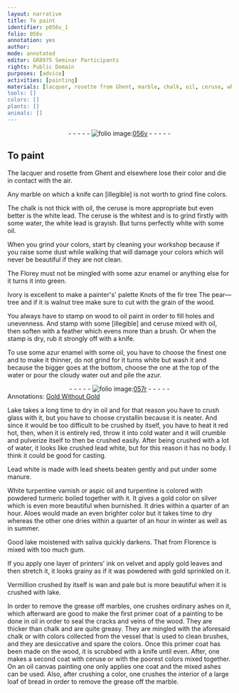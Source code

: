 ```yaml
---
layout: narrative
title: To paint
identifier: p056v_1
folio: 056v
annotation: yes
author:
mode: annotated
editor: GR8975 Seminar Participants
rights: Public Domain
purposes: [advice]
activities: [painting]
materials: [lacquer, rosette from Ghent, marble, chalk, oil, ceruse, white lead, water, Florey, azur enamel, Ivory, wood, oil paint, azur, Lake, glass, crystallin, lead white, Lead white, lead, turpentine, aspic oil, turmeric, gold, silver, Aloes, lake, saliva, gum, printers' ink, velvet, Vermillion, grease, marbles, ordinary ashes, ashes, interior of a large loaf of bread]
tools: []
colors: []
plants: []
animals: []
---
```


 <div class="folio" align="center">- - - - - <a href="http://gallica.bnf.fr/ark:/12148/btv1b9059316c/f118.item" target="_blank"><img src="https://cu-mkp.github.io/GR8975-edition/assets/photo-icon.png" alt="folio image: " style="display:inline-block; margin-bottom:-3px;"/>056v</a> - - - - - </div>  <span class="activity"></span> 

## To paint

 
The <span class="material">lacquer</span> and <span class="material">rosette from Ghent</span> and elsewhere lose their color and die in contact with the air.
 
Any <span class="material">marble</span> on which a knife can [illegible] is not worth to grind fine colors.
 
The <span class="material">chalk</span> is not thick with <span class="material">oil</span>, the <span class="material">ceruse</span> is more appropriate but even better is the <span class="material">white lead</span>. The <span class="material">ceruse</span> is the whitest and is to grind firstly with some <span class="material">water</span>, the white lead is grayish. But turns perfectly white with some <span class="material">oil</span>.
 
When you grind your colors, start by cleaning your workshop because if you raise some dust while walking that will damage your colors which will never be beautiful if they are not clean.
 
The <span class="material">Florey</span> must not be mingled with some <span class="material">azur enamel</span> or anything else for it turns it into green.
 
<span class="material">Ivory</span> is excellent to make a painter's' palette Knots of the fir tree The pear—tree and if it is walnut tree make sure to cut with the grain of the wood.
 
You always have to stamp on <span class="material">wood</span> to <span class="material">oil paint</span> in order to fill holes and unevenness. And stamp with some [illegible] and <span class="material">ceruse</span> mixed with oil, then soften with a feather which evens more than a brush. Or when the stamp is dry, rub it strongly off with a knife.
 
To use some <span class="material">azur enamel</span> with some <span class="material">oil</span>, you have to choose the finest one and to make it thinner, do not grind for it turns white but wash it and because the bigger goes at the bottom, choose the one at the top of the <span class="material">water</span> or pour the cloudy <span class="material">water</span> out and pile the <span class="material">azur</span>.
 <div class="folio" align="center">- - - - - <a href="http://gallica.bnf.fr/ark:/12148/btv1b10500001g/f119.image" target="_blank"><img src="https://cu-mkp.github.io/GR8975-edition/assets/photo-icon.png" alt="folio image: " style="display:inline-block; margin-bottom:-3px;"/>057r</a> - - - - - </div> 
<div class="annotation" align="left">Annotations:
<a href="https://drive.google.com/drive/folders/0B33U03wERu0eTGMwZG1nQk5KTFU" target="_blank">Gold Without Gold</a>
 </div>
 
<span class="material">Lake</span> takes a long time to dry in <span class="material">oil</span> and for that reason you have to crush <span class="material">glass</span> with it, but you have to choose <span class="material">crystallin</span> because it is neater. And since it would be too difficult to be crushed by itself, you have to heat it red hot, then, when it is entirely red, throw it into cold <span class="material">water</span> and it will crumble and pulverize itself to then be crushed easily. After being crushed with a lot of <span class="material">water</span>, it looks like crushed <span class="material">lead white</span>, but for this reason it has no body. I think it could be good for casting.
 
<span class="material">Lead white</span> is made with <span class="material">lead</span> sheets beaten gently and put under some manure.
 
White <span class="material">turpentine</span> varnish or <span class="material">aspic oil</span> and <span class="material">turpentine</span> is colored with powdered <span class="material">turmeric</span> boiled together with it. It gives a <span class="material">gold</span> color on <span class="material">silver</span> which is even more beautiful when burnished. It dries within a quarter of an hour. <span class="material">Aloes</span> would made an even brighter color but it takes time to dry whereas the other one dries within a quarter of an hour in winter as well as in summer.
 
 Good <span class="material">lake</span> moistened with <span class="material">saliva</span> quickly darkens. That from <span class="place">Florence</span> is mixed with too much <span class="material">gum</span>.
 
If you apply one layer of <span class="material">printers' ink</span> on <span class="material">velvet</span> and apply <span class="material">gold</span> leaves and then stretch it, it looks grainy as if it was powdered with <span class="material">gold</span> sprinkled on it.
 
<span class="material">Vermillion</span> crushed by itself is wan and pale but is more beautiful when it is crushed with <span class="material">lake</span>.
 
In order to remove the <span class="material">grease</span> off <span class="material">marbles</span>, one crushes <span class="material">ordinary ashes</span> on it, which afterward are good to make the first primer coat of a painting to be done in <span class="material">oil</span> in order to seal the cracks and veins of the <span class="material">wood</span>. They are thicker than <span class="material">chalk</span> and are quite greasy. They are mingled with the aforesaid <span class="material">chalk</span> or with colors collected from the vessel that is used to clean brushes, and they are desiccative and spare the colors. Once this primer coat has been made on the <span class="material">wood</span>, it is scrubbed with a knife until even. After, one makes a second coat with <span class="material">ceruse</span> or with the poorest colors mixed together. On an <span class="material">oil</span> canvas painting one only applies one coat and the mixed <span class="material">ashes</span> can be used. Also, after crushing a color, one crushes the <span class="material">interior of a large loaf of bread</span> in order to remove the <span class="material">grease</span> off the <span class="material">marble</span>.
 